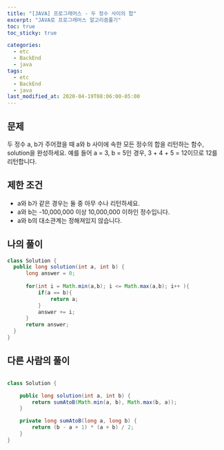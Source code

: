 ```yaml
---
title: "[JAVA] 프로그래머스 - 두 정수 사이의 합"
excerpt: "JAVA로 프로그래머스 알고리즘풀기"
toc: true
toc_sticky: true

categories:
  - etc
  - BackEnd
  - java
tags:
  - etc
  - BackEnd
  - java
last_modified_at: 2020-04-19T08:06:00-05:00
---
```


## 문제 

두 정수 a, b가 주어졌을 때 a와 b 사이에 속한 모든 정수의 합을 리턴하는 함수, solution을 완성하세요.
예를 들어 a = 3, b = 5인 경우, 3 + 4 + 5 = 12이므로 12를 리턴합니다.

## 제한 조건

+ a와 b가 같은 경우는 둘 중 아무 수나 리턴하세요.
+ a와 b는 -10,000,000 이상 10,000,000 이하인 정수입니다.
+ a와 b의 대소관계는 정해져있지 않습니다.

## 나의 풀이

```java
class Solution {
  public long solution(int a, int b) {
      long answer = 0;
      
      for(int i = Math.min(a,b); i <= Math.max(a,b); i++ ){
          if(a == b){
              return a;
          }
          answer += i;
      }
      return answer;
  }
}

```

## 다른 사람의 풀이

```java

class Solution {

    public long solution(int a, int b) {
        return sumAtoB(Math.min(a, b), Math.max(b, a));
    }

    private long sumAtoB(long a, long b) {
        return (b - a + 1) * (a + b) / 2;
    }
}

```